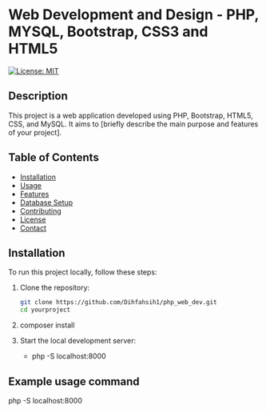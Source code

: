 # Web Development and Design - PHP, MYSQL, Bootstrap, CSS3 and HTML5

[![License: MIT](https://img.shields.io/badge/License-MIT-blue.svg)](https://opensource.org/licenses/MIT)

## Description

This project is a web application developed using PHP, Bootstrap, HTML5, CSS, and MySQL. It aims to [briefly describe the main purpose and features of your project].

## Table of Contents

- [Installation](#installation)
- [Usage](#usage)
- [Features](#features)
- [Database Setup](#database-setup)
- [Contributing](#contributing)
- [License](#license)
- [Contact](#contact)

## Installation

To run this project locally, follow these steps:

1. Clone the repository:

   ```bash
   git clone https://github.com/Dihfahsih1/php_web_dev.git
   cd yourproject

2. composer install

3. Start the local development server:
    - php -S localhost:8000

## Example usage command
php -S localhost:8000
